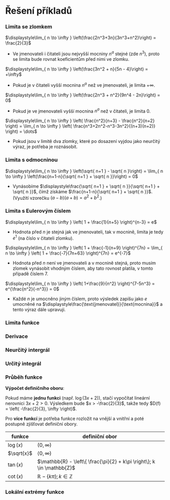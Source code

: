 # Řešení příkladů

### Limita se zlomkem

$\displaystyle\lim_{ n \to \infty } \left(\frac{2n^3+3n}{3n^3+n^2}\right) = \frac{2}{3}$
- Ve jmenovateli i čitateli jsou nejvyšší mocniny $n^a$ stejné (zde $n^3$), proto se limita bude rovnat koeficientům před nimi ve zlomku.

$\displaystyle\lim_{ n \to \infty } \left(\frac{3n^2 + n}{5n - 4}\right) = +\infty$
- Pokud je v čitateli vyšší mocnina $n^a$ než ve jmenovateli, je limita $+\infty$.

$\displaystyle\lim_{ n \to \infty } \left(\frac{2n^3 + n^2}{9n^4 - 2n}\right) = 0$
- Pokud je ve jmenovateli vyšší mocnina $n^a$ než v čitateli, je limita $0$.

$\displaystyle\lim_{ n \to \infty } \left( \frac{n^2}{n+3} - \frac{n^2}{n+2} \right) = \lim_{ n \to \infty } \left( \frac{n^3+2n^2-n^3-3n^2}{(n+3)(n+2)} \right) = \dots$
- Pokud jsou v limitě dva zlomky, které po dosazení vyjdou jako neurčitý výraz, je potřeba je roznásobit.

### Limita s odmocninou

$\displaystyle\lim_{ n \to \infty } \left(\sqrt{ n+1 } - \sqrt{ n }\right) = \lim_{ n \to \infty } \left(\frac{n+1-n}{\sqrt{ n+1 } + \sqrt{ n }}\right) = 0$
- Vynásobíme $\displaystyle\frac{\sqrt{ n+1 } + \sqrt{ n }}{\sqrt{ n+1 } + \sqrt{ n }}$, čímž získáme $\frac{n+1-n}{\sqrt{ n+1 } + \sqrt{ n }}$. (Využití vzorečku $(a-b)(a+b) = a^2+b^2$.)

### Limita s Eulerovým číslem

$\displaystyle\lim_{ n \to \infty } \left( 1 + \frac{1}{n+5} \right)^{n-3} = e$
- Hodnota před $n$ je stejná jak ve jmenovateli, tak v mocnině, limita je tedy $e^1$ (na číslo v čitateli zlomku).

$\displaystyle\lim_{ n \to \infty } \left( 1 + \frac{-1}{n+9} \right)^{7n} = \lim_{ n \to \infty } \left( 1 + \frac{-7}{7n+63} \right)^{7n} = e^{-7}$
- Hodnota před $n$ není ve jmenovateli a v mocnině stejná, proto musím zlomek vynásobit vhodným číslem, aby tato rovnost platila, v tomto případě číslem $7$.

$\displaystyle\lim_{ n \to \infty } \left( 1+\frac{9}{n^2} \right)^{7-5n^3} = e^{\frac{n^2}{-n^3}} = 0$
- Každé $n$ je umocněno jiným číslem, proto výsledek zapíšu jako $e$ umocněné na $\displaystyle\frac{\text{jmenovatel}}{\text{mocnina}}$ a tento výraz dále upravuji.

### Limita funkce

### Derivace

### Neurčitý intergrál

### Určitý integrál

### Průběh funkce

**Výpočet definičního oboru**:

Pokud máme **jednu funkci** (např. $\log(3x+2)$), stačí vypočítat lineární nerovnici $3x + 2 > 0$. Výsledkem bude $x > -\frac{2}{3}$, takže tedy $D(f) = \left( -\frac{2}{3}, \infty \right)$.

Pro **více funkcí** je potřeba funkce rozložit na vnější a vnitřní a poté postupně zjišťovat definiční obory.

| funkce     | definiční obor                                                           |
| ---------- | ------------------------------------------------------------------------ |
| $\log(x)$  | $(0, \infty)$                                                            |
| $\sqrt{x}$ | $\langle0, \infty)$                                                      |
| $\tan(x)$  | $\mathbb{R} - \left\{  \frac{\pi}{2} + k\pi  \right\}; k \in \mathbb{Z}$ |
| $\cot(x)$  | $\mathbb{R} - \left\{  k\pi  \right\}; k \in \mathbb{Z}$                 |

### Lokální extrémy funkce